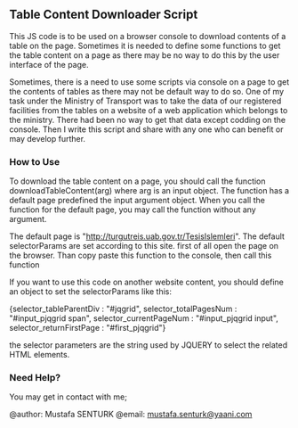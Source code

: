 ## Table Content Downloader Script

This JS code is to be used on a browser console to download contents of a table on the page. Sometimes it is needed to define some functions to get the table content on a page as there may be no way to do this by the user interface of the page.

Sometimes, there is a need to use some scripts via console on a page to get the contents of tables as there may not be default way to do so. One of my task under the Ministry of Transport was to take the data of our registered facilities from the tables on a website of a web application which belongs to the ministry. There had been no way to get that data except codding on the console. Then I write this script and share with any one who can benefit or may develop further.

### How to Use

To download the table content on a page, you should call the function downloadTableContent(arg) where arg is an input object.
The function has a default page predefined the input argument object. When you call the function for the default page, you may call the function without any argument. 

The default page is "http://turgutreis.uab.gov.tr/TesisIslemleri". The default selectorParams are set according to this site.
first of all open the page on the browser. Than copy paste this function to the console, then call this function

If you want to use this code on another website content, you should define an object to set the selectorParams like this:

{selector_tableParentDiv : "#jqgrid", selector_totalPagesNum : "#input_pjqgrid span", selector_currentPageNum : "#input_pjqgrid input", selector_returnFirstPage : "#first_pjqgrid"}

the selector parameters are the string used by JQUERY to select the related HTML elements. 

### Need Help?

You may get in contact with me;

@author: Mustafa SENTURK
@email: mustafa.senturk@yaani.com
